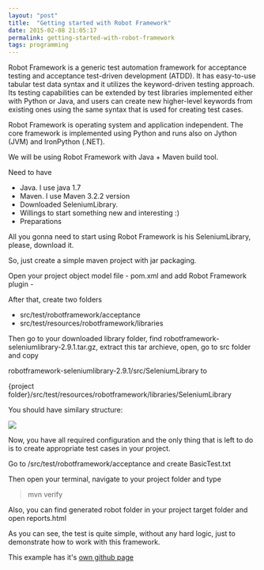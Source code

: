 ```yaml
---
layout: "post"
title:  "Getting started with Robot Framework"
date: 2015-02-08 21:05:17
permalink: getting-started-with-robot-framework
tags: programming
---
```



Robot Framework is a generic test automation framework for acceptance testing and acceptance test-driven development (ATDD). It has easy-to-use tabular test data syntax and it utilizes the keyword-driven testing approach. Its testing capabilities can be extended by test libraries implemented either with Python or Java, and users can create new higher-level keywords from existing ones using the same syntax that is used for creating test cases.

Robot Framework is operating system and application independent. The core framework is implemented using Python and runs also on Jython (JVM) and IronPython (.NET).

We will be using Robot Framework with Java + Maven build tool.

Need to have

* Java. I use java 1.7
* Maven. I use Maven 3.2.2 version
* Downloaded SeleniumLibrary.
* Willings to start something new and interesting :)
* Preparations

All you gonna need to start using Robot Framework is his SeleniumLibrary, please, download it.

So, just create a simple maven project with jar packaging.

Open your project object model file - pom.xml and add Robot Framework plugin -

<script src="https://gist.github.com/johnyUA/86f46698f93f81e229bd.js"></script>

After that, create two folders

* src/test/robotframework/acceptance
* src/test/resources/robotframework/libraries

Then go to your downloaded library folder, find robotframework-seleniumlibrary-2.9.1.tar.gz, extract this tar archieve, open, go to src folder and copy

robotframework-seleniumlibrary-2.9.1/src/SeleniumLibrary to

{project folder}/src/test/resources/robotframework/libraries/SeleniumLibrary

You should have similary structure:

![](assets/images/Screen-Shot-2015-01-01-at-1-06-19-PM-139x300.png)

 

Now,  you have all required configuration and the only thing that is left to do is to create appropriate test cases in your project.

Go to /src/test/robotframework/acceptance and create BasicTest.txt

<script src="https://gist.github.com/johnyUA/1d8e79bec743e993c12e.js"></script>

 

Then open your terminal, navigate to your project folder and type

> mvn verify


Also, you can find generated robot folder in your project target folder and open reports.html

As you can see, the test is quite simple, without any hard logic, just to demonstrate how to work with this framework.

This example has it's [own github page](https://github.com/johnyUA/robot-framework-getting-started)